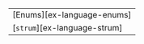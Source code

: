 ||
|--------|
| [Enums][ex-language-enums] |
| [`strum`][ex-language-strum] | {{#crate }} | {{#categories }} |
